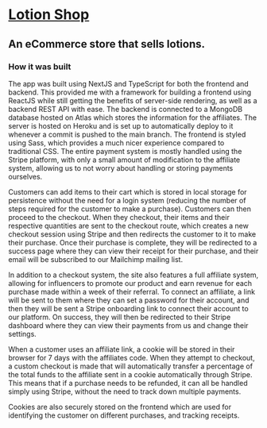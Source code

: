 # [Lotion Shop](https://lotion-shop.herokuapp.com/)

## An eCommerce store that sells lotions.

### How it was built

The app was built using NextJS and TypeScript for both the frontend and backend. This provided me with a framework for building a frontend using ReactJS while still getting the benefits of server-side rendering, as well as a backend REST API with ease. The backend is connected to a MongoDB database hosted on Atlas which stores the information for the affiliates. The server is hosted on Heroku and is set up to automatically deploy to it whenever a commit is pushed to the main branch. The frontend is styled using Sass, which provides a much nicer experience compared to traditional CSS. The entire payment system is mostly handled using the Stripe platform, with only a small amount of modification to the affiliate system, allowing us to not worry about handling or storing payments ourselves.

Customers can add items to their cart which is stored in local storage for persistence without the need for a login system (reducing the number of steps required for the customer to make a purchase). Customers can then proceed to the checkout. When they checkout, their items and their respective quantities are sent to the checkout route, which creates a new checkout session using Stripe and then redirects the customer to it to make their purchase. Once their purchase is complete, they will be redirected to a success page where they can view their receipt for their purchase, and their email will be subscribed to our Mailchimp mailing list.

In addition to a checkout system, the site also features a full affiliate system, allowing for influencers to promote our product and earn revenue for each purchase made within a week of their referral. To connect an affiliate, a link will be sent to them where they can set a password for their account, and then they will be sent a Stripe onboarding link to connect their account to our platform. On success, they will then be redirected to their Stripe dashboard where they can view their payments from us and change their settings.

When a customer uses an affiliate link, a cookie will be stored in their browser for 7 days with the affiliates code. When they attempt to checkout, a custom checkout is made that will automatically transfer a percentage of the total funds to the affiliate sent in a cookie automatically through Stripe. This means that if a purchase needs to be refunded, it can all be handled simply using Stripe, without the need to track down multiple payments.

Cookies are also securely stored on the frontend which are used for identifying the customer on different purchases, and tracking receipts.
